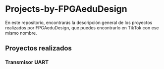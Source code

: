 # Projects-by-FPGAeduDesign
En este repositorio, encontrarás la descripción general de los proyectos realizados por FPGAeduDesign, que puedes encontrarlo en TikTok con ese mismo nombre.
## Proyectos realizados
### Transmisor UART
###
